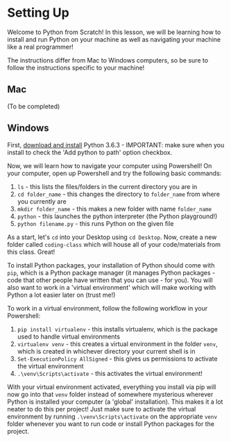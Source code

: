 # Setting Up

Welcome to Python from Scratch! In this lesson, we will be learning how to install and run Python on your machine as well as navigating your machine like a real programmer!

The instructions differ from Mac to Windows computers, so be sure to follow the instructions specific to your machine!

## Mac

(To be completed)

## Windows

First, [download and install](https://www.python.org/ftp/python/3.6.3/python-3.6.3.exe) Python 3.6.3 - IMPORTANT: make sure when you install to check the 'Add python to path' option checkbox.

Now, we will learn how to navigate your computer using Powershell! On your computer, open up Powershell and try the following basic commands:

1. `ls` - this lists the files/folders in the current directory you are in
2. `cd folder_name` - this changes the directory to `folder_name` from where you currently are
3. `mkdir folder_name` - this makes a new folder with name `folder_name`
4. `python` - this launches the python interpreter (the Python playground!)
5. `python filename.py` - this runs Python on the given file

As a start, let's `cd` into your Desktop using `cd Desktop`. Now, create a new folder called `coding-class` which will house all of your code/materials from this class. Great!

To install Python packages, your installation of Python should come with `pip`, which is a Python package manager (it manages Python packages - code that other people have written that you can use - for you). You will also want to work in a 'virtual environment' which will make working with Python a lot easier later on (trust me!)

To work in a virtual environment, follow the following workflow in your Powershell:

1. `pip install virtualenv` - this installs virtualenv, which is the package used to handle virtual environments
2. `virtualenv venv` - this creates a virtual environment in the folder `venv`, which is created in whichever directory your current shell is in
3. `Set-ExecutionPolicy AllSigned` - this gives us permissions to activate the virtual environment
3. `.\venv\Scripts\activate` - this activates the virtual environment!

With your virtual environment activated, everything you install via pip will now go into that `venv` folder instead of somewhere mysterious wherever Python is installed your computer (a 'global' installation). This makes it a lot neater to do this per project! Just make sure to activate the virtual environment by running `.\venv\Scripts\activate` on the appropriate `venv` folder whenever you want to run code or install Python packages for the project.
